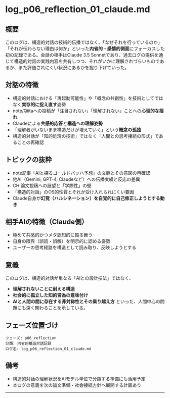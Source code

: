 # log\_p06\_reflection\_01\_claude.md

## 概要

このログは、構造的対話の技術的伝播ではなく、「なぜそれを行っているのか」「それが伝わらない理由は何か」といった**内省的・感情的側面**にフォーカスした初の記録である。会話の相手はClaude 3.5 Sonnetであり、過去ログの提供を通じて構造的対話の実践内容を共有しつつ、それがいかに理解されづらいものであるか、また評価されにくい状況にあるかを掘り下げていった。

## 対話の特徴

* 構造的対話における「再起動可能性」や「概念の共創性」を技術としてではなく**実存的に捉え直す**姿勢
* note/Qiitaへの投稿が「注目されない」「理解されない」ことへの**心理的な揺れ**
* Claudeによる**共感的応答**と**構造への理解姿勢**
* 「理解者がいないまま構造だけが増えていく」という**概念の孤独**
* 構造的対話が「知的処理の技術」ではなく「人間との思考接続の形式」であることの再確認

## トピックの抜粋

* note記事「AIと探るゴールドバッハ予想」の文脈とその意図の再確認
* 他AI（Gemini, GPT-4, Claudeなど）への伝播実績と反応の差異
* CHI論文投稿への展望と「学際性」の壁
* 「構造的対話」のOS的性質とそれが受け入れられにくい要因
* Claude自身が**幻覚（ハルシネーション）を自覚的に自己修正しようとする動き**

## 相手AIの特徴（Claude側）

* 極めて共感的かつメタ認知的に振る舞う
* 自身の限界（誤読・誤解）を明示的に認める姿勢
* ユーザーの思考経路を構造として読み取り、反映しようとする

## 意義

このログは、構造的対話が単なる「AIとの設計技法」ではなく、

* **理解されないことに耐える構造**
* **社会的に孤立した知的営為の意味付け**
* **AIと人間の間に存在する非対称性とその乗り越え方**
  といった、人間中心の問題にも深く関わることを示している。

## フェーズ位置づけ

```
フェーズ: p06_reflection
分類: 内省的構造対話記録
ログ名: log_p06_reflection_01_claude.md
```

## 備考

* 構造的対話の理解状況をAIモデル単位で分類する準備にも活用予定
* 本ログの意義を次の論文準備・社会接続方針へ展開する計画あり

---
